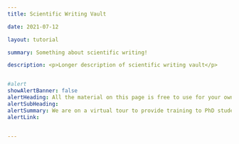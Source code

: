 ```yaml
---
title: Scientific Writing Vault

date: 2021-07-12

layout: tutorial

summary: Something about scientific writing!

description: <p>Longer description of scientific writing vault</p>


#alert
showAlertBanner: false
alertHeading: All the material on this page is free to use for your own course, talk, or university module. Make sure you take advantage of it!
alertSubHeading:
alertSummary: We are on a virtual tour to provide training to PhD students, researchers and academics on the founding principles, operational details and inner workings of the IPFS Architecture.
alertLink:


---
```

